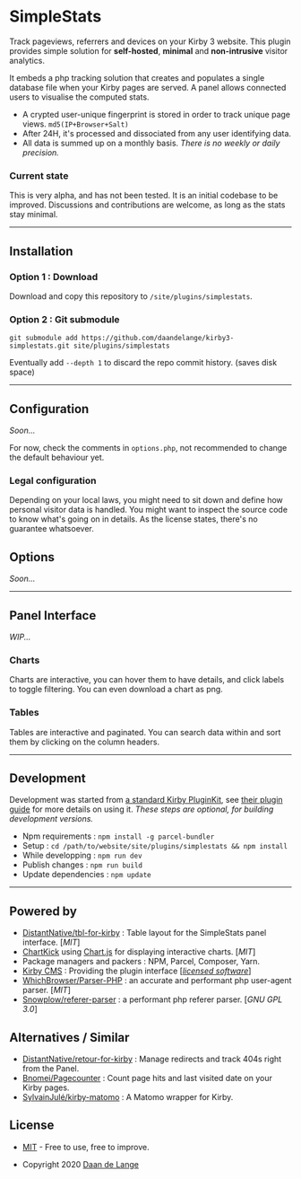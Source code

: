 # SimpleStats

Track pageviews, referrers and devices on your Kirby 3 website.
This plugin provides simple solution for **self-hosted**, **minimal** and **non-intrusive** visitor analytics.

It embeds a php tracking solution that creates and populates a single database file when your Kirby pages are served.
A panel allows connected users to visualise the computed stats.

- A crypted user-unique fingerprint is stored in order to track unique page views. `md5(IP+Browser+Salt)`
- After 24H, it's processed and dissociated from any user identifying data.
- All data is summed up on a monthly basis. *There is no weekly or daily precision.*


### Current state
This is very alpha, and has not been tested. It is an initial codebase to be improved.
Discussions and contributions are welcome, as long as the stats stay minimal.

****


## Installation

### Option 1 : Download

Download and copy this repository to `/site/plugins/simplestats`.

### Option 2 : Git submodule

```
git submodule add https://github.com/daandelange/kirby3-simplestats.git site/plugins/simplestats
```
Eventually add `--depth 1` to discard the repo commit history. (saves disk space)

****

## Configuration

*Soon...*

For now, check the comments in `options.php`, not recommended to change the default behaviour yet.

### Legal configuration
Depending on your local laws, you might need to sit down and define how personal visitor data is handled.
You might want to inspect the source code to know what's going on in details.
As the license states, there's no guarantee whatsoever.

## Options

*Soon...*

****

## Panel Interface

*WIP...*

### Charts
Charts are interactive, you can hover them to have details, and click labels to toggle filtering. You can even download a chart as png.

### Tables
Tables are interactive and paginated. You can search data within and sort them by clicking on the column headers.


****

## Development

Development was started from [a standard Kirby PluginKit](https://github.com/getkirby/pluginkit/tree/4-panel), see [their plugin guide](https://getkirby.com/docs/guide/plugins/plugin-setup-basic) for more details on using it.
*These steps are optional, for building development versions.*

- Npm requirements    : `npm install -g parcel-bundler`
- Setup               : `cd /path/to/website/site/plugins/simplestats && npm install`
- While developping   : `npm run dev`
- Publish changes     : `npm run build`
- Update dependencies : `npm update`


****

## Powered by

- [DistantNative/tbl-for-kirby](https://github.com/distantnative/tbl-for-kirby) : Table layout for the SimpleStats panel interface. [*MIT*]
- [ChartKick](https://chartkick.com) using [Chart.js]() for displaying interactive charts. [*MIT*]
- Package managers and packers : NPM, Parcel, Composer, Yarn.
- [Kirby CMS](https://getkirby.com) : Providing the plugin interface [[*licensed software*](https://getkirby.com/license)]
- [WhichBrowser/Parser-PHP](https://github.com/WhichBrowser/Parser-PHP) : an accurate and performant php user-agent parser.  [*MIT*]
- [Snowplow/referer-parser](https://github.com/snowplow-referer-parser/referer-parser) : a performant php referer parser. [*GNU GPL 3.0*]

## Alternatives / Similar

- [DistantNative/retour-for-kirby](https://github.com/distantnative/retour-for-kirby) : Manage redirects and track 404s right from the Panel.
- [Bnomei/Pagecounter](https://github.com/bnomei/kirby3-pageviewcounter) : Count page hits and last visited date on your Kirby pages.
- [SylvainJulé/kirby-matomo](https://github.com/sylvainjule/kirby-matomo) : A Matomo wrapper for Kirby.


## License

- [MIT](./LICENSE.md) - Free to use, free to improve.

- Copyright 2020 [Daan de Lange](https://github.com/daandelange)
